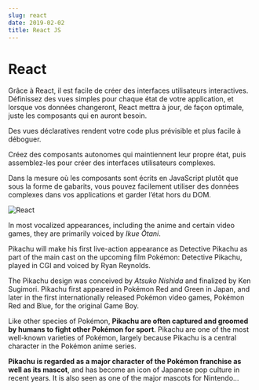 ```yaml
---
slug: react
date: 2019-02-02
title: React JS
---
```

# React

Grâce à React, il est facile de créer des interfaces utilisateurs interactives. Définissez des vues simples pour chaque état de votre application, et lorsque vos données changeront, React mettra à jour, de façon optimale, juste les composants qui en auront besoin.

Des vues déclaratives rendent votre code plus prévisible et plus facile à déboguer.

Créez des composants autonomes qui maintiennent leur propre état, puis assemblez-les pour créer des interfaces utilisateurs complexes.

Dans la mesure où les composants sont écrits en JavaScript plutôt que sous la forme de gabarits, vous pouvez facilement utiliser des données complexes dans vos applications et garder l’état hors du DOM.

![React](assets/react.png)

In most vocalized appearances, including the anime and certain video games, they are primarily voiced by *Ikue Ōtani*.

Pikachu will make his first live-action appearance as Detective Pikachu as part of the main cast on the upcoming film Pokémon: Detective Pikachu, played in CGI and voiced by Ryan Reynolds.

The Pikachu design was conceived by *Atsuko Nishida* and finalized by Ken Sugimori. Pikachu first appeared in Pokémon Red and Green in Japan, and later in the first internationally released Pokémon video games, Pokémon Red and Blue, for the original Game Boy.

Like other species of Pokémon, **Pikachu are often captured and groomed by humans to fight other Pokémon for sport**. Pikachu are one of the most well-known varieties of Pokémon, largely because Pikachu is a central character in the Pokémon anime series.

**Pikachu is regarded as a major character of the Pokémon franchise as well as its mascot**, and has become an icon of Japanese pop culture in recent years. It is also seen as one of the major mascots for Nintendo...